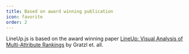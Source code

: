 ```yaml
---
title: Based on award winning publication
icon: favorite
order: 2
---
```


LineUp.js is based on the award winning paper <a href="http://lineup.caleydo.org">LineUp: Visual Analysis of Multi-Attribute Rankings</a> by Gratzl et. all.
